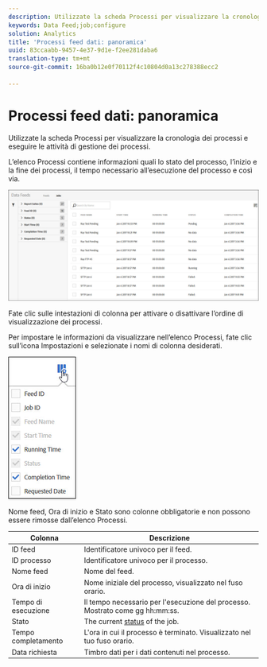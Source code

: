 ```yaml
---
description: Utilizzate la scheda Processi per visualizzare la cronologia dei processi e eseguire le attività di gestione dei processi.
keywords: Data Feed;job;configure
solution: Analytics
title: 'Processi feed dati: panoramica'
uuid: 83ccaabb-9457-4e37-9d1e-f2ee281daba6
translation-type: tm+mt
source-git-commit: 16ba0b12e0f70112f4c10804d0a13c278388ecc2

---
```



# Processi feed dati: panoramica

Utilizzate la scheda Processi per visualizzare la cronologia dei processi e eseguire le attività di gestione dei processi.

L’elenco Processi contiene informazioni quali lo stato del processo, l’inizio e la fine dei processi, il tempo necessario all’esecuzione del processo e così via.

![](assets/jobs.jpg)

Fate clic sulle intestazioni di colonna per attivare o disattivare l’ordine di visualizzazione dei processi.

Per impostare le informazioni da visualizzare nell’elenco Processi, fate clic sull’icona Impostazioni e selezionate i nomi di colonna desiderati.

![](assets/job-cols.jpg)

Nome feed, Ora di inizio e Stato sono colonne obbligatorie e non possono essere rimosse dall’elenco Processi.

| Colonna | Descrizione |
|---|---|
| ID feed | Identificatore univoco per il feed. |
| ID processo | Identificatore univoco per il processo. |
| Nome feed | Nome del feed. |
| Ora di inizio | Nome iniziale del processo, visualizzato nel fuso orario. |
| Tempo di esecuzione | Il tempo necessario per l'esecuzione del processo. Mostrato come gg hh:mm:ss. |
| Stato | The current [status](/help/export/analytics-data-feed/c-df-jobs/r-job-status.md) of the job. |
| Tempo completamento | L'ora in cui il processo è terminato. Visualizzato nel tuo fuso orario. |
| Data richiesta | Timbro dati per i dati contenuti nel processo. |

